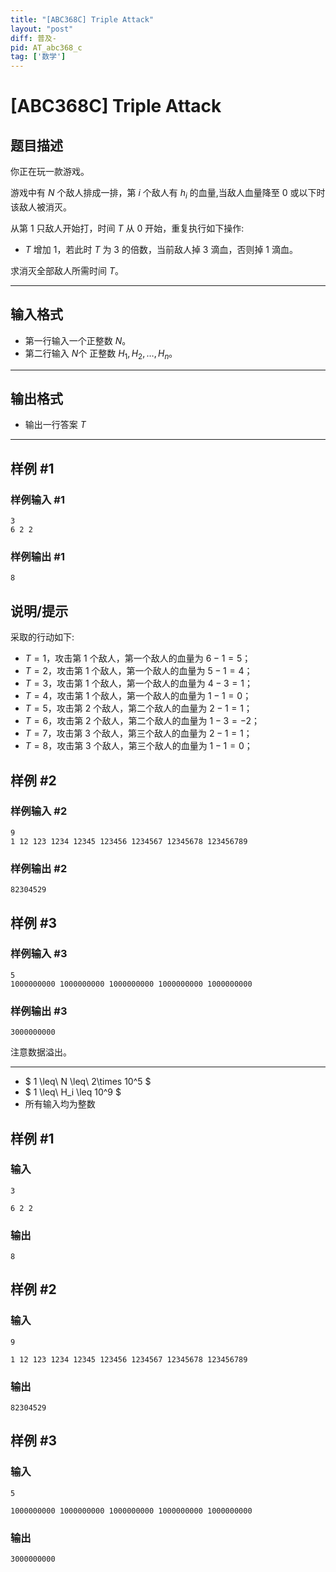 ```yaml
---
title: "[ABC368C] Triple Attack"
layout: "post"
diff: 普及-
pid: AT_abc368_c
tag: ['数学']
---
```


# [ABC368C] Triple Attack

## 题目描述

你正在玩一款游戏。

游戏中有 $N$ 个敌人排成一排，第 $i$ 个敌人有 $h_i$ 的血量,当敌人血量降至 0 或以下时该敌人被消灭。  

从第 1 只敌人开始打，时间 $T$ 从 0 开始，重复执行如下操作:

- $T$ 增加 1，若此时 $T$ 为 3 的倍数，当前敌人掉 3 滴血，否则掉 1 滴血。

 求消灭全部敌人所需时间 $T$。

---

## 输入格式

- 第一行输入一个正整数 $N$。
- 第二行输入 $N$个 正整数 $H_1,H_2,\dots,H_n$。

---

## 输出格式

- 输出一行答案 $T$

--- 

## 样例 #1

### 样例输入 #1

```
3
6 2 2
```

### 样例输出 #1

```
8
```

## 说明/提示

采取的行动如下:

- $T=1$，攻击第 $1$ 个敌人，第一个敌人的血量为 $6-1=5$；
- $T=2$，攻击第 $1$ 个敌人，第一个敌人的血量为 $5-1=4$；
- $T=3$，攻击第 $1$ 个敌人，第一个敌人的血量为 $4-3=1$；
- $T=4$，攻击第 $1$ 个敌人，第一个敌人的血量为 $1-1=0$；
- $T=5$，攻击第 $2$ 个敌人，第二个敌人的血量为 $2-1=1$；
- $T=6$，攻击第 $2$ 个敌人，第二个敌人的血量为 $1-3=-2$；
- $T=7$，攻击第 $3$ 个敌人，第三个敌人的血量为 $2-1=1$；
- $T=8$，攻击第 $3$ 个敌人，第三个敌人的血量为 $1-1=0$；


## 样例 #2

### 样例输入 #2

```
9
1 12 123 1234 12345 123456 1234567 12345678 123456789
```

### 样例输出 #2

```
82304529
```

## 样例 #3

### 样例输入 #3

```
5
1000000000 1000000000 1000000000 1000000000 1000000000
```

### 样例输出 #3

```
3000000000
```


注意数据溢出。


---

- $ 1 \leq\ N \leq\ 2\times 10^5 $
- $ 1 \leq\ H_i \leq 10^9 $
- 所有输入均为整数

## 样例 #1

### 输入

```
3
6 2 2
```

### 输出

```
8
```

## 样例 #2

### 输入

```
9
1 12 123 1234 12345 123456 1234567 12345678 123456789
```

### 输出

```
82304529
```

## 样例 #3

### 输入

```
5
1000000000 1000000000 1000000000 1000000000 1000000000
```

### 输出

```
3000000000
```

